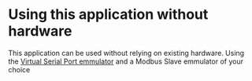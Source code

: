 # Using this application without hardware

This application can be used without relying on existing hardware. Using the [Virtual Serial Port emmulator](https://www.virtual-serial-port.org/) and a Modbus Slave emmulator of your choice

<!-- This application can be used without relying on existing hardware. Using the [Virtual Serial Port emmulator](https://www.virtual-serial-port.org/) and a [Modbus Slave emmulator](https://sourceforge.net/projects/modrssim2/ ) the existing environment can be simulated. -->
